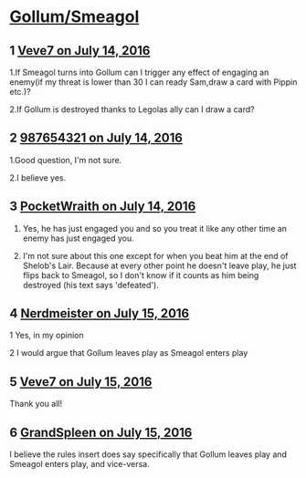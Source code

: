 # [Gollum/Smeagol](https://community.fantasyflightgames.com/topic/224954-gollumsmeagol/)

## 1 [Veve7 on July 14, 2016](https://community.fantasyflightgames.com/topic/224954-gollumsmeagol/?do=findComment&comment=2309309)

1.If Smeagol turns into Gollum can I trigger any effect of engaging an enemy(if my threat is lower than 30 I can ready Sam,draw a card with Pippin etc.)?

2.If Gollum is destroyed thanks to Legolas ally can I draw a card?

## 2 [987654321 on July 14, 2016](https://community.fantasyflightgames.com/topic/224954-gollumsmeagol/?do=findComment&comment=2309458)

1.Good question, I'm not sure.

2.I believe yes.

## 3 [PocketWraith on July 14, 2016](https://community.fantasyflightgames.com/topic/224954-gollumsmeagol/?do=findComment&comment=2309974)

1. Yes, he has just engaged you and so you treat it like any other time an enemy has just engaged you.

2. I'm not sure about this one except for when you beat him at the end of Shelob's Lair. Because at every other point he doesn't leave play, he just flips back to Smeagol, so I don't know if it counts as him being destroyed (his text says 'defeated').

## 4 [Nerdmeister on July 15, 2016](https://community.fantasyflightgames.com/topic/224954-gollumsmeagol/?do=findComment&comment=2311353)

1 Yes, in my opinion

2 I would argue that Gollum leaves play as Smeagol enters play

## 5 [Veve7 on July 15, 2016](https://community.fantasyflightgames.com/topic/224954-gollumsmeagol/?do=findComment&comment=2311887)

Thank you all!

## 6 [GrandSpleen on July 15, 2016](https://community.fantasyflightgames.com/topic/224954-gollumsmeagol/?do=findComment&comment=2312154)

I believe the rules insert does say specifically that Gollum leaves play and Smeagol enters play, and vice-versa.

